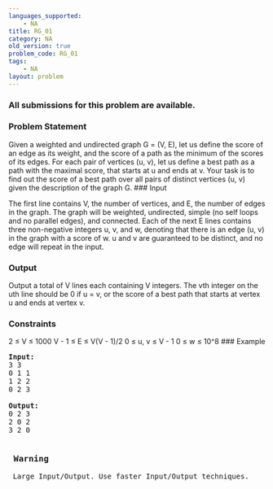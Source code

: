```yaml
---
languages_supported:
    - NA
title: RG_01
category: NA
old_version: true
problem_code: RG_01
tags:
    - NA
layout: problem
---
```

###  All submissions for this problem are available. 

### Problem Statement

 Given a weighted and undirected graph G = (V, E), let us define the score of an edge as its weight, and the score of a path as the minimum of the scores of its edges. For each pair of vertices (u, v), let us define a best path as a path with the maximal score, that starts at u and ends at v. Your task is to find out the score of a best path over all pairs of distinct vertices (u, v) given the description of the graph G. ### Input

 The first line contains V, the number of vertices, and E, the number of edges in the graph. The graph will be weighted, undirected, simple (no self loops and no parallel edges), and connected. Each of the next E lines contains three non-negative integers u, v, and w, denoting that there is an edge (u, v) in the graph with a score of w. u and v are guaranteed to be distinct, and no edge will repeat in the input.

### Output

 Output a total of V lines each containing V integers. The vth integer on the uth line should be 0 if u = v, or the score of a best path that starts at vertex u and ends at vertex v.

### Constraints

2 ≤ V ≤ 1000 
V - 1 ≤ E ≤ V(V - 1)/2 
0 ≤ u, v ≤ V - 1 
0 ≤ w ≤ 10^8 ### Example

<pre>
<b>Input:</b>
3 3
0 1 1
1 2 2
0 2 3

<b>Output:</b>
0 2 3
2 0 2
3 2 0

<h3> Warning</h3> Large Input/Output. Use faster Input/Output techniques.
</pre>